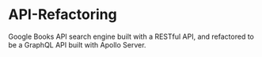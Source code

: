 # API-Refactoring
Google Books API search engine built with a RESTful API, and refactored to be a GraphQL API built with Apollo Server.
